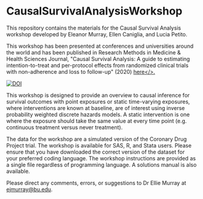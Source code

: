 # CausalSurvivalAnalysisWorkshop

This repository contains the materials for the Causal Survival Analysis workshop developed by Eleanor Murray, Ellen Caniglia, and Lucia Petito.

This workshop has been presented at conferences and universities around the world and has been published in Research Methods in Medicine & Health Sciences Journal, "Causal Survival Analysis: A guide to estimating intention-to-treat and per-protocol effects from randomized clinical trials with non-adherence and loss to follow-up" (2020) <a href="https://journals.sagepub.com/doi/full/10.1177/2632084320961043">here</>. 

<a href="https://zenodo.org/badge/latestdoi/170176789"><img src="https://zenodo.org/badge/170176789.svg" alt="DOI"></a>

This workshop is designed to provide an overview to causal inference for survival outcomes with point exposures or static time-varying exposures, where interventions are known at baseline, are of interest using inverse probability weighted discrete hazards models. A static intervention is one where the exposure should take the same value at every time point (e.g. continuous treatment versus never treatment).

The data for the workshop are a simulated version of the Coronary Drug Project trial. The workshop is available for SAS, R, and Stata users. Please ensure that you have downloaded the correct version of the dataset for your preferred coding language. The workshop instructions are provided as a single file regardless of programming language. A solutions manual is also available.

Please direct any comments, errors, or suggestions to Dr Ellie Murray at ejmurray@bu.edu.
